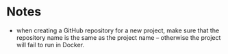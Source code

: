 # Notes

- when creating a GitHub repository for a new project, make sure that the repository name is the same as the project name – otherwise the project will fail to run in Docker.
